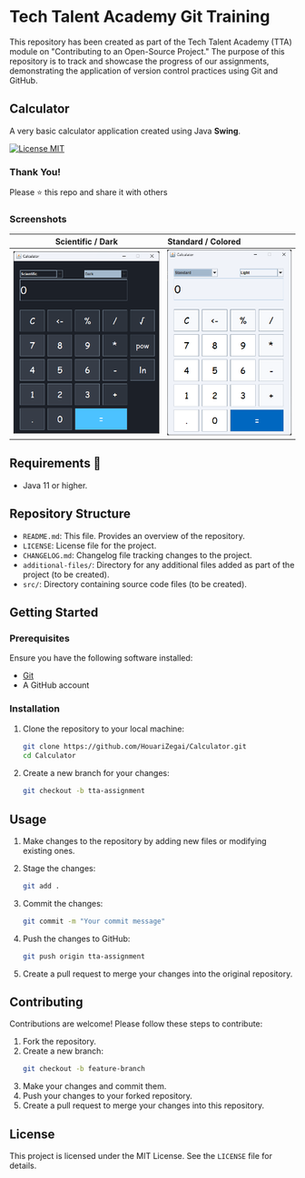 # Tech Talent Academy Git Training

This repository has been created as part of the Tech Talent Academy (TTA) module on "Contributing to an Open-Source Project." The purpose of this repository is to track and showcase the progress of our assignments, demonstrating the application of version control practices using Git and GitHub.

## Calculator

A very basic calculator application created using Java **Swing**.

[![License MIT](https://img.shields.io/badge/license-MIT-blue.svg)](LICENSE)

### Thank You!

Please ⭐️ this repo and share it with others

### Screenshots

|                Scientific / Dark                | Standard / Colored |
:------------------------------------------------:|:-------------------|
![Dark calculator screenshot](screenshots/scientific-dark.png) | ![Colored calculator screenshot](screenshots/standard-light.png)

## Requirements 🔧

* Java 11 or higher.

## Repository Structure

- `README.md`: This file. Provides an overview of the repository.
- `LICENSE`: License file for the project.
- `CHANGELOG.md`: Changelog file tracking changes to the project.
- `additional-files/`: Directory for any additional files added as part of the project (to be created).
- `src/`: Directory containing source code files (to be created).

## Getting Started

### Prerequisites

Ensure you have the following software installed:
- [Git](https://git-scm.com/)
- A GitHub account

### Installation

1. Clone the repository to your local machine:
    ```bash
    git clone https://github.com/HouariZegai/Calculator.git
    cd Calculator
    ```
2. Create a new branch for your changes:
    ```bash
    git checkout -b tta-assignment
    ```

## Usage

1. Make changes to the repository by adding new files or modifying existing ones.
2. Stage the changes:
    ```bash
    git add .
    ```
3. Commit the changes:
    ```bash
    git commit -m "Your commit message"
    ```
4. Push the changes to GitHub:
    ```bash
    git push origin tta-assignment
    ```

5. Create a pull request to merge your changes into the original repository.

## Contributing

Contributions are welcome! Please follow these steps to contribute:
1. Fork the repository.
2. Create a new branch:
    ```bash
    git checkout -b feature-branch
    ```
3. Make your changes and commit them.
4. Push your changes to your forked repository.
5. Create a pull request to merge your changes into this repository.

## License

This project is licensed under the MIT License. See the `LICENSE` file for details.
